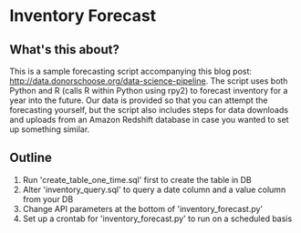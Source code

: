 Inventory Forecast
==============

What's this about?
--------------

This is a sample forecasting script accompanying this blog post: http://data.donorschoose.org/data-science-pipeline. The script uses both Python and R (calls R within Python using rpy2) to forecast inventory for a year into the future. Our data is provided so that you can attempt the forecasting yourself, but the script also includes steps for data downloads and uploads from an Amazon Redshift database in case you wanted to set up something similar.

Outline
--------------

1. Run 'create_table_one_time.sql' first to create the table in DB
2. Alter 'inventory_query.sql' to query a date column and a value column from your DB
3. Change API parameters at the bottom of 'inventory_forecast.py'
4. Set up a crontab for 'inventory_forecast.py' to run on a scheduled basis